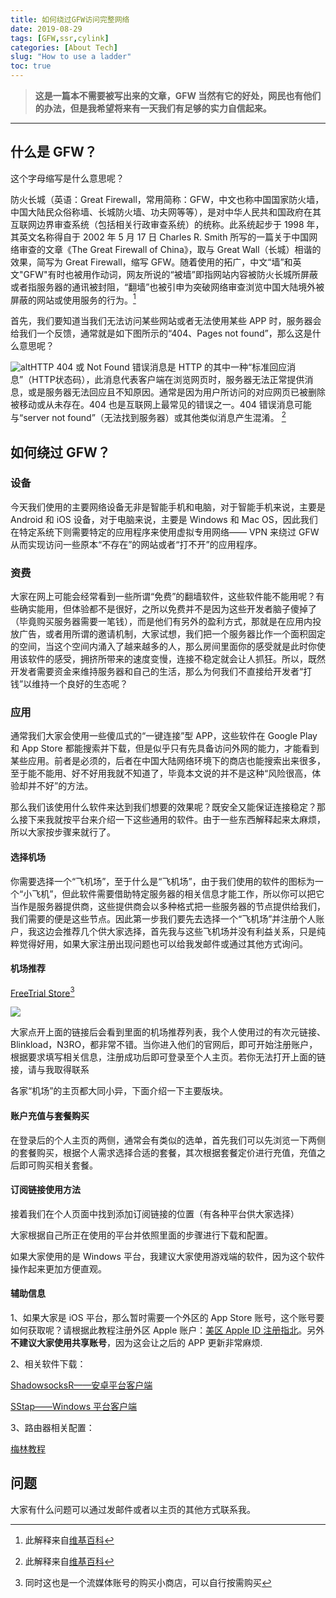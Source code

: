 ```yaml
---
title: 如何绕过GFW访问完整网络
date: 2019-08-29
tags: [GFW,ssr,cylink]
categories: [About Tech]
slug: "How to use a ladder"
toc: true
---
```


> **这是一篇本不需要被写出来的文章，GFW 当然有它的好处，网民也有他们的办法，但是我希望将来有一天我们有足够的实力自信起来。**

<!-- more -->

---

## 什么是 GFW？

这个字母缩写是什么意思呢？

防火长城（英语：Great Firewall，常用简称：GFW，中文也称中国国家防火墙，中国大陆民众俗称墙、长城防火墙、功夫网等等），是对中华人民共和国政府在其互联网边界审查系统（包括相关行政审查系统）的统称。此系统起步于 1998 年，其英文名称得自于 2002 年 5 月 17 日 Charles R. Smith 所写的一篇关于中国网络审查的文章《The Great Firewall of China》，取与 Great Wall（长城）相谐的效果，简写为 Great Firewall，缩写 GFW。随着使用的拓广，中文“墙”和英文"GFW"有时也被用作动词，网友所说的“被墙”即指网站内容被防火长城所屏蔽或者指服务器的通讯被封阻，“翻墙”也被引申为突破网络审查浏览中国大陆境外被屏蔽的网站或使用服务的行为。[^1]

[^1]: 此解释来自[维基百科](https://zh.wikipedia.org/wiki/HTTP_404)

首先，我们要知道当我们无法访问某些网站或者无法使用某些 APP 时，服务器会给我们一个反馈，通常就是如下图所示的“404、Pages not found”，那么这是什么意思呢？

![alt](https://dawnblog-1300625500.cos.ap-guangzhou.myqcloud.com/images/20200208141956.jpg "404网页提示")HTTP 404 或 Not Found 错误消息是 HTTP 的其中一种“标准回应消息”（HTTP状态码），此消息代表客户端在浏览网页时，服务器无法正常提供消息，或是服务器无法回应且不知原因。通常是因为用户所访问的对应网页已被删除被移动或从未存在。404 也是互联网上最常见的错误之一。404 错误消息可能与“server not found”（无法找到服务器）或其他类似消息产生混淆。 [^2]

[^2]: 此解释来自[维基百科](https://zh.wikipedia.org/wiki/HTTP_404)

## 如何绕过 GFW？

### 设备

今天我们使用的主要网络设备无非是智能手机和电脑，对于智能手机来说，主要是 Android 和 iOS 设备，对于电脑来说，主要是 Windows 和 Mac OS，因此我们在特定系统下则需要特定的应用程序来使用虚拟专用网络—— VPN 来绕过 GFW 从而实现访问一些原本“不存在”的网站或者“打不开”的应用程序。

### 资费

大家在网上可能会经常看到一些所谓“免费”的翻墙软件，这些软件能不能用呢？有些确实能用，但体验都不是很好，之所以免费并不是因为这些开发者脑子傻掉了（毕竟购买服务器需要一笔钱），而是他们有另外的盈利方式，那就是在应用内投放广告，或者用所谓的邀请机制，大家试想，我们把一个服务器比作一个面积固定的空间，当这个空间内涌入了越来越多的人，那么房间里面你的感受就是此时你使用该软件的感受，拥挤所带来的速度变慢，连接不稳定就会让人抓狂。所以，既然开发者需要资金来维持服务器和自己的生活，那么为何我们不直接给开发者“打钱”以维持一个良好的生态呢？

### 应用

通常我们大家会使用一些傻瓜式的“一键连接”型 APP，这些软件在 Google Play 和 App Store 都能搜索并下载，但是似乎只有先具备访问外网的能力，才能看到某些应用。前者是必须的，后者在中国大陆网络环境下的商店也能搜索出来很多，至于能不能用、好不好用我就不知道了，毕竟本文说的并不是这种“风险很高，体验却并不好”的方法。

那么我们该使用什么软件来达到我们想要的效果呢？既安全又能保证连接稳定？那么接下来我就按平台来介绍一下这些通用的软件。由于一些东西解释起来太麻烦，所以大家按步骤来就行了。

#### 选择机场

你需要选择一个“飞机场”，至于什么是“飞机场”，由于我们使用的软件的图标为一个“小飞机”，但此软件需要借助特定服务器的相关信息才能工作，所以你可以把它当作是服务器提供商，这些提供商会以多种格式把一些服务器的节点提供给我们，我们需要的便是这些节点。因此第一步我们要先去选择一个“飞机场”并注册个人账户，我这边会推荐几个供大家选择，首先我与这些飞机场并没有利益关系，只是纯粹觉得好用，如果大家注册出现问题也可以给我发邮件或通过其他方式询问。

#### 机场推荐

[FreeTrial Store](http://freetrial.store)[^3]

[^3]: 同时这也是一个流媒体账号的购买小商店，可以自行按需购买

![](https://dawnblog-1300625500.cos.ap-guangzhou.myqcloud.com/images/20200305160606.jpg)

大家点开上面的链接后会看到里面的机场推荐列表，我个人使用过的有次元链接、Blinkload，N3RO，都非常不错。当你进入他们的官网后，即可开始注册账户，根据要求填写相关信息，注册成功后即可登录至个人主页。若你无法打开上面的链接，请与我取得联系

各家“机场”的主页都大同小异，下面介绍一下主要版块。

#### 账户充值与套餐购买

在登录后的个人主页的两侧，通常会有类似的选单，首先我们可以先浏览一下两侧的套餐购买，根据个人需求选择合适的套餐，其次根据套餐定价进行充值，充值之后即可购买相关套餐。

#### 订阅链接使用方法

接着我们在个人页面中找到添加订阅链接的位置（有各种平台供大家选择）

大家根据自己所正在使用的平台并依照里面的步骤进行下载和配置。

如果大家使用的是 Windows 平台，我建议大家使用游戏端的软件，因为这个软件操作起来更加方便直观。

#### 辅助信息

1、如果大家是 iOS 平台，那么暂时需要一个外区的 App Store 账号，这个账号要如何获取呢？请根据此教程注册外区 Apple 账户：[美区 Apple ID 注册指北](https://sspai.com/post/53973)。另外**不建议大家使用共享账号**，因为这会让之后的 APP 更新非常麻烦.

2、相关软件下载：

[ShadowsocksR——安卓平台客户端](https://www.jianguoyun.com/p/DdArNuoQ29rdBxiKmeoB)

[SStap——Windows 平台客户端](https://www.jianguoyun.com/p/DegMDzUQ29rdBxirmeoB)

3、路由器相关配置：

[梅林教程](https://www.jianguoyun.com/p/DUCka5AQ29rdBxi0meoB)

## 问题

大家有什么问题可以通过发邮件或者以主页的其他方式联系我。